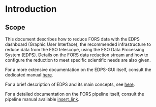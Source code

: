 # Introduction

## Scope

This document describes how to reduce FORS data with the EDPS dashboard (Graphic User
Interface), the recommended infrastructure to reduce data from the ESO
telescope, using the ESO Data Processing System (EDPS).
Details on the FORS data reduction stream and how to configure the reduction to meet 
specific scientific needs are also given.


For a more extensive documentation on the EDPS-GUI itself, consult the dedicated manual [here](../edpsgui/index).

For a brief description of EDPS and its main concepts, see [here](../edpsgui/intro.md/#what_is_edps).

For a detailed documentation on the FORS pipeline itself, consult the pipeline manual available [insert_link](https://ftp.eso.org/pub/dfs/pipelines/instruments/xxx).


